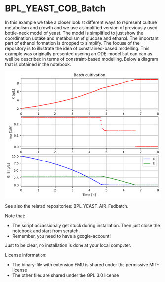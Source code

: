 # BPL_YEAST_COB_Batch

In this example we take a closer look at different ways to represent culture metabolism and growth
and we use a simplified version of previously used bottle-neck model of yeast. The model is simplified
to just show the coordination uptake and metabolism of glucose and ethanol. The important part
of ethanol formation is dropped to simplify. The focuse of the repository is to illustrate the 
idea of constrained-based modelling. This example was originally presented usering an ODE-model
but can can as well be described in terms of constraint-based modelling. Below a diagram that is
obtained in the notebook.

![](Fig_BPL_YEAST_COB_Batch.png)

See also the related repositories: BPL_YEAST_AIR_Fedbatch.

Note that:
* The script occassionaly get stuck during installation. Then just close the notebook and start from scratch.
* Remember, you need to have a google-account!

Just to be clear, no installation is done at your local computer.

License information:
* The binary-file with extension FMU is shared under the permissive MIT-license
* The other files are shared under the GPL 3.0 license



 
